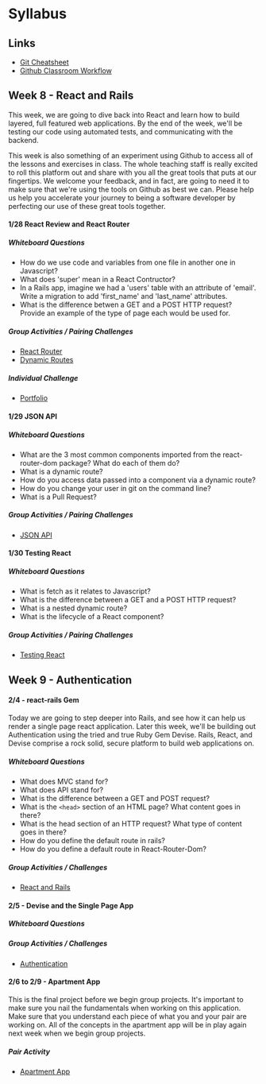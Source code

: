 # Syllabus

## Links
* [Git Cheatsheet](./GitCheatSheet.md)
* [Github Classroom Workflow](./GHClassroomWorkflow.md)

## Week 8 - React and Rails
This week, we are going to dive back into React and learn how to build layered, full featured web applications.  By the end of the week, we'll be testing our code using automated tests, and communicating with the backend.

This week is also something of an experiment using Github to access all of the lessons and exercises in class.  The whole teaching staff is really excited to roll this platform out and share with you all the great tools that puts at our fingertips.  We welcome your feedback, and in fact, are going to need it to make sure that we're using the tools on Github as best we can.  Please help us help you accelerate your journey to being a software developer by perfecting our use of these great tools together.

#### 1/28 React Review and React Router

##### Whiteboard Questions
* How do we use code and variables from one file in another one in Javascript?
* What does 'super' mean in a React Contructor?
* In a Rails app, imagine we had a 'users' table with an attribute of 'email'.  Write a migration to add 'first_name' and 'last_name' attributes.
* What is the difference betwen a GET and a POST HTTP request?  Provide an example of the type of page each would be used for.

##### Group Activities / Pairing Challenges
* [React Router](https://classroom.github.com/g/RSynp64z)
* [Dynamic Routes](https://classroom.github.com/g/hoUP0zMm)

##### Individual Challenge
* [Portfolio](https://classroom.github.com/a/SKlBq3pj)

#### 1/29 JSON API

##### Whiteboard Questions
* What are the 3 most common components imported from the react-router-dom package?  What do each of them do?
* What is a dynamic route?
* How do you access data passed into a component via a dynamic route?
* How do you change your user in git on the command line?
* What is a Pull Request?

##### Group Activities / Pairing Challenges
* [JSON API](https://classroom.github.com/g/U8deyOjt)


#### 1/30 Testing React

##### Whiteboard Questions
* What is fetch as it relates to Javascript?
* What is the difference between a GET and a POST HTTP request?
* What is a nested dynamic route?
* What is the lifecycle of a React component?

##### Group Activities / Pairing Challenges

* [Testing React](https://classroom.github.com/g/nXu7P-UJ)


## Week 9 - Authentication
#### 2/4 - react-rails Gem
Today we are going to step deeper into Rails, and see how it can help us render a single page react application.  Later this week, we'll be building out Authentication using the tried and true Ruby Gem Devise.  Rails, React, and Devise comprise a rock solid, secure platform to build web applications on.

##### Whiteboard Questions

* What does MVC stand for?
* What does API stand for?
* What is the difference between a GET and  POST request?
* What is the ```<head>``` section of an HTML page?  What content goes in there?
* What is the head section of an HTTP request?  What type of content goes in there?
* How do you define the default route in rails?
* How do you define a default route in React-Router-Dom?

##### Group Activities / Challenges

* [React and Rails](./react-rails)


#### 2/5 - Devise and the Single Page App

##### Whiteboard Questions

##### Group Activities / Challenges
* [Authentication](./devise-authentication)

#### 2/6 to 2/9 - Apartment App

This is the final project before we begin group projects.  It's important to make sure you nail the fundamentals when working on this application.  Make sure that you understand each piece of what you and your pair are working on.  All of the concepts in the apartment app will be in play again next week when we begin group projects.

##### Pair Activity
* [Apartment App](https://classroom.github.com/g/Uyr3AmzK)

